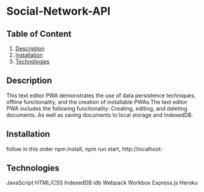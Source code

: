 # Social-Network-API
## Table of Content 
1. [Description](#description)
2. [installation](#installation)
3. [Technologies](#technologies)


<a name = "description"></a>
## Description
This text editor PWA demonstrates the use of data persistence techniques, offline functionality, and the creation of installable PWAs.The text editor PWA includes the following functionality: Creating, editing, and deleting documents. As well as
saving documents to local storage and IndexedDB.

<a name = "installation"></a>
## Installation
follow in this order npm install,
npm run start,
http://localhost:

<a name = "technologies"></a>
## Technologies
JavaScript
HTML/CSS
IndexedDB
idb 
Webpack
Workbox
Express.js
Heroku

